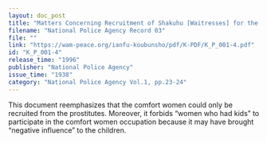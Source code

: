 ```yaml
---
layout: doc_post
title: "Matters Concerning Recruitment of Shakuhu [Waitresses] for the North China Expeditionary Army"
filename: "National Police Agency Record 03"
file: ""
link: "https://wam-peace.org/ianfu-koubunsho/pdf/K-PDF/K_P_001-4.pdf"
id: "K_P_001-4"
release_time: "1996"
publisher: "National Police Agency"
issue_time: "1938"
category: "National Police Agency Vol.1, pp.23-24"
---
```

This document reemphasizes that the comfort women could only be recruited from the prostitutes. Moreover, it forbids “women who had kids” to participate in the comfort women occupation because it may have brought “negative influence” to the children.
